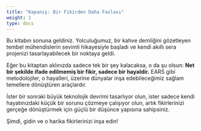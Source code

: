 ```yaml
---
title: "Kapanış: Bir Fikirden Daha Fazlası"
weight: 1
type: docs
---
```


Bu kitabın sonuna geldiniz. Yolculuğumuz, bir kahve demliğini gözetleyen tembel mühendislerin sevimli hikayesiyle başladı ve kendi akıllı sera projenizi tasarlayabilecek bir noktaya geldi.

Eğer bu kitaptan aklınızda sadece tek bir şey kalacaksa, o da şu olsun: **Net bir şekilde ifade edilmemiş bir fikir, sadece bir hayaldir.** EARS gibi metodolojiler, o hayalleri, üzerine dünyalar inşa edebileceğimiz sağlam temellere dönüştüren araçlardır.

İster bir sonraki büyük teknolojik devrimi tasarlıyor olun, ister sadece kendi hayatınızdaki küçük bir sorunu çözmeye çalışıyor olun, artık fikirlerinizi gerçeğe dönüştürmek için güçlü bir düşünce yapısına sahipsiniz.

Şimdi, gidin ve o harika fikirlerinizi inşa edin!
